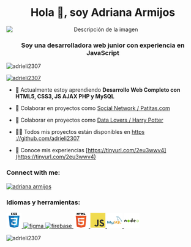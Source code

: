 <h1 align="center">Hola 👋, soy Adriana Armijos</h1>
<div style="text-align: center;">
  <img src="https://media.tenor.com/PP9v7VIs6R4AAAAd/scaler-create-impact.gif" alt="Descripción de la imagen" style="display: block; margin: 0 auto;">
</div>


<h3 align="center">Soy una desarrolladora web junior con experiencia en JavaScript</h3>
<p align="left"> <img src="https://komarev.com/ghpvc/?username=adrieli2307&label=Profile%20views&color=0e75b6&style=flat" alt="adrieli2307" /> </p>

<p align="left"> <a href ="https://github.com/ryo-ma/github-profile-trofeo"><img src="https://github.com/adrieli2307"alt="adrieli2307" /></a> </p>

- 🌱 Actualmente estoy aprendiendo **Desarrollo Web Completo con HTML5, CSS3, JS AJAX PHP y MySQL**

- 👯 Colaborar en proyectos como [Social Network / Patitas.com](https://patitas-91318.web.app/)

- 👯 Colaborar en proyectos como [Data Lovers / Harry Potter](https://adrieli2307.github.io/DEV005-data-lovers/src/index.html)

- 👨‍💻 Todos mis proyectos están disponibles en [https ://github.com/adrieli2307](https://github.com/adrieli2307)

- 📄 Conoce mis experiencias [https://tinyurl.com/2eu3wwv4](https://tinyurl.com/2eu3wwv4)

<h3 align="left">Connect with me:</h3>
<p align="left">
<a href="https://www.linkedin.com/in/adriana-armijos-721385185/" target="blank"><img align="center" src="https://raw.githubusercontent.com/rahuldkjain/github-profile-readme-generator/master/src/images/icons/Social/linked-in-alt.svg" alt="adriana armijos" height="30" width="40" /></a>
</p>


<h3 align="left">Idiomas y herramientas:</h3>
<p align="left">
  <a href="https://www.w3schools.com/css/" target="_blank" rel="noreferrer">
    <img src="https://raw.githubusercontent.com/devicons/devicon/master/icons/css3/css3-original-wordmark.svg" alt="css3" width="40" height="40"/>
  </a>
  <a href="https://www.figma.com/" target="_blank" rel="noreferrer">
    <img src="https://www.vectorlogo.zone/logos/figma/figma-icon.svg" alt="figma" width="40" height="40"/>
  </a>
  <a href="https://firebase.google.com/" target="_blank" rel="noreferrer">
    <img src="https://www.vectorlogo.zone/logos/firebase/firebase-icon.svg" alt="firebase" width="40" height="40"/>
  </a>
  <a href="https://www.w3.org/html/" target="_blank" rel="noreferrer">
    <img src="https://raw.githubusercontent.com/devicons/devicon/master/icons/html5/html5-original-wordmark.svg" alt="html5" width="40" height="40"/>
  </a>
  <a href="https://developer.mozilla.org/en-US/docs/Web/JavaScript" target="_blank" rel="noreferrer">
    <img src="https://raw.githubusercontent.com/devicons/devicon/master/icons/javascript/javascript-original.svg" alt="javascript" width="40" height="40"/>
  </a>
  <a href="https://www.mysql.com/" target="_blank" rel="noreferrer">
    <img src="https://raw.githubusercontent.com/devicons/devicon/master/icons/mysql/mysql-original-wordmark.svg" alt="mysql" width="40" height="40"/>
  </a>
  <a href="https://nodejs.org" target="_blank" rel="noreferrer">
    <img src="https://raw.githubusercontent.com/devicons/devicon/master/icons/nodejs/nodejs-original-wordmark.svg" alt="nodejs" width="40" height="40"/>
  </a>
</p>

<p><img align="center" src="https://github-readme-stats.vercel.app/api/top-langs?username=adrieli2307&show_icons=true&locale=en&layout=compact" alt="adrieli2307" /> </p>

